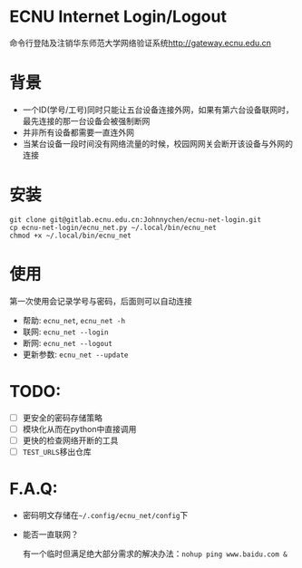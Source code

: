 # ECNU Internet Login/Logout
命令行登陆及注销华东师范大学网络验证系统<http://gateway.ecnu.edu.cn>

# 背景

* 一个ID(学号/工号)同时只能让五台设备连接外网，如果有第六台设备联网时，最先连接的那一台设备会被强制断网
* 并非所有设备都需要一直连外网
* 当某台设备一段时间没有网络流量的时候，校园网网关会断开该设备与外网的连接


# 安装

```
git clone git@gitlab.ecnu.edu.cn:Johnnychen/ecnu-net-login.git
cp ecnu-net-login/ecnu_net.py ~/.local/bin/ecnu_net
chmod +x ~/.local/bin/ecnu_net
```

# 使用

第一次使用会记录学号与密码，后面则可以自动连接

* 帮助: `ecnu_net`, `ecnu_net -h`
* 联网: `ecnu_net --login`
* 断网: `ecnu_net --logout`
* 更新参数: `ecnu_net --update`

# TODO:

- [ ] 更安全的密码存储策略
- [ ] 模块化从而在python中直接调用
- [ ] 更快的检查网络开断的工具
- [ ] `TEST_URLS`移出仓库

# F.A.Q:

* 密码明文存储在`~/.config/ecnu_net/config`下
* 能否一直联网？

    有一个临时但满足绝大部分需求的解决办法：`nohup ping www.baidu.com &`